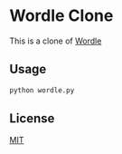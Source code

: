 # Wordle Clone

This is a clone of [Wordle](https://www.powerlanguage.co.uk/wordle/)

<!-- ## Installation

Use the package manager [pip](https://pip.pypa.io/en/stable/) to install foobar.

```bash
pip install foobar
``` -->

## Usage

```bash
python wordle.py
```

<!-- ## Contributing
Pull requests are welcome. For major changes, please open an issue first to discuss what you would like to change.

Please make sure to update tests as appropriate. -->

## License
[MIT](https://choosealicense.com/licenses/mit/)